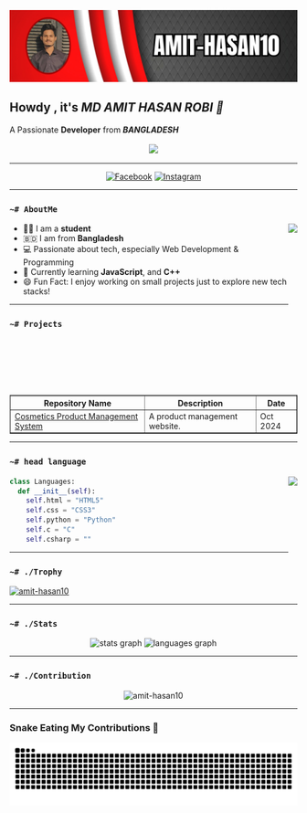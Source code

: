 [![MasterHead](https://github.com/amit-hasan10/amit-hasan10/blob/main/Photos/GitHub.jpg)](https://github.com/amit-hasan10)

<h2>Howdy , it's <i>MD AMIT HASAN ROBI 👋</i></h2>
A Passionate <b>Developer</b> from <i><b>BANGLADESH</b></i> 
<br /><br />

<div align="center">
  <img height="150" src="https://media.giphy.com/media/M9gbBd9nbDrOTu1Mqx/giphy.gif"  />
</div>

<!-- Social Badges -->
<hr />
<p align=center>
    <a href="https://www.facebook.com/robi0210" target="_blank"><img
            src="https://img.shields.io/badge/Facebook-%231877F2?style=for-the-badge&logoColor=white&logo=facebook"
            alt="Facebook"></a>
    <a href="https://www.instagram.com/amit_hasan_robi10/" target="_blank"><img
            src="https://img.shields.io/badge/Instagram-%23E4405F?style=for-the-badge&logoColor=white&logo=instagram"
            alt="Instagram"></a>
</p>
<hr />

### `~# AboutMe`
<a href="#"><img align="right" height=300 src="https://raw.githubusercontent.com/CodeWithTanim/README-MANAGER/main/assets/programmer.gif"></a>

- 🧑‍🎓 I am a **student**
- 🇧🇩 I am from **Bangladesh**
- 💻 Passionate about tech, especially Web Development & Programming
- 🌱 Currently learning **JavaScript**, and **C++**
- 😄 Fun Fact: I enjoy working on small projects just to explore new tech stacks!

---

### `~# Projects`
<table border="1">
  <tr>
    <th>Repository Name</th>
    <th>Description</th>
    <th>Date</th>
  </tr>
  <tr>
    <td><a href="https://github.com/amit-hasan10/Cosmetics-Products-Management-System">Cosmetics Product Management System</a></td>
    <td>	A product management website.</td>
    <td>	Oct 2024</td>
  </tr>
  <tr>
</table>

---

### `~# head language`
<a href="#"><img align="right" height=150 src="https://github-readme-stats.vercel.app/api/top-langs/?username=amit-hasan10&layout=compact&theme=react&hide_border=true&card_width=380&hide_title=true&langs_count=6"></a>

```python
class Languages:
  def __init__(self):
    self.html = "HTML5"
    self.css = "CSS3"
    self.python = "Python"
    self.c = "C"
    self.csharp = ""
```

---
### `~# ./Trophy`
<p align="left">
  <a href="https://github.com/ryo-ma/github-profile-trophy"><img src="https://github-profile-trophy.vercel.app/?username=amit-hasan10&theme=dracula&column=3&margin-w=15&margin-h=15" alt="amit-hasan10" /></a>
</p>

---

### `~# ./Stats`
<div align="center">
  <img src="https://github-readme-stats.vercel.app/api?username=amit-hasan10&hide_title=false&hide_rank=false&show_icons=true&include_all_commits=true&count_private=true&disable_animations=false&theme=dracula&locale=en&hide_border=false" height="150" alt="stats graph"  />
  <img src="https://github-readme-stats.vercel.app/api/top-langs?username=amit-hasan10&locale=en&hide_title=false&layout=compact&card_width=320&langs_count=5&theme=dracula&hide_border=false" height="150" alt="languages graph"  />
</div>

---

### `~# ./Contribution`
<p align="center"><img src="https://github-readme-streak-stats.herokuapp.com/?user=amit-hasan10&theme=dracula" alt="amit-hasan10" /></p>

---

### Snake Eating My Contributions 🐍
<img src="https://raw.githubusercontent.com/amit-hasan10/amit-hasan10/output/snake.svg" alt="Snake animation" />
